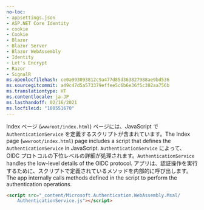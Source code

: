 ```yaml
---
no-loc:
- appsettings.json
- ASP.NET Core Identity
- cookie
- Cookie
- Blazor
- Blazor Server
- Blazor WebAssembly
- Identity
- Let's Encrypt
- Razor
- SignalR
ms.openlocfilehash: ce0a993093812c9a477d85d363827988ae9bd536
ms.sourcegitcommit: a49c47d5a573379effee5c6b6e36f5c302aa756b
ms.translationtype: HT
ms.contentlocale: ja-JP
ms.lasthandoff: 02/16/2021
ms.locfileid: "100551670"
---
```

<span data-ttu-id="cc218-101">Index ページ (`wwwroot/index.html`) ページには、JavaScript で `AuthenticationService` を定義するスクリプトが含まれています。</span><span class="sxs-lookup"><span data-stu-id="cc218-101">The Index page (`wwwroot/index.html`) page includes a script that defines the `AuthenticationService` in JavaScript.</span></span> <span data-ttu-id="cc218-102">`AuthenticationService` によって、OIDC プロトコルの下位レベルの詳細が処理されます。</span><span class="sxs-lookup"><span data-stu-id="cc218-102">`AuthenticationService` handles the low-level details of the OIDC protocol.</span></span> <span data-ttu-id="cc218-103">アプリは、認証操作を実行するために、スクリプトで定義されているメソッドを内部的に呼び出します。</span><span class="sxs-lookup"><span data-stu-id="cc218-103">The app internally calls methods defined in the script to perform the authentication operations.</span></span>

```html
<script src="_content/Microsoft.Authentication.WebAssembly.Msal/
    AuthenticationService.js"></script>
```
